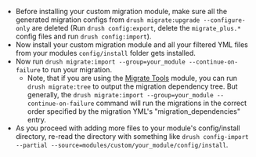 * Before installing your custom migration module, make sure all the generated migration configs from `drush migrate:upgrade --configure-only` are deleted (Run `drush config:export`, delete the `migrate_plus.*` config files and run `drush config:import`).
* Now install your custom migration module and all your filtered YML files from your modules `config/install` folder gets installed.
* Now run `drush migrate:import --group=your_module --continue-on-failure` to run your migration.  
   * Note, that if you are using the [Migrate Tools](https://www.drupal.org/project/migrate%5Ftools) module, you can run `drush migrate:tree` to output the migration dependency tree. But generally, the `drush migrate:import --group=your_module --continue-on-failure` command will run the migrations in the correct order specified by the migration YML's "migration\_dependencies" entry.
* As you proceed with adding more files to your module's config/install directory, re-read the directory with something like `drush config-import --partial --source=modules/custom/your_module/config/install`.